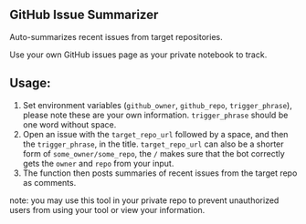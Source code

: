 ## GitHub Issue Summarizer

Auto-summarizes recent issues from target repositories.

Use your own GitHub issues page as your private notebook to track.

## Usage:
1. Set environment variables (`github_owner`, `github_repo`, `trigger_phrase`), please note these are your own information. `trigger_phrase` should be one word without space.
2. Open an issue with the `target_repo_url` followed by a space, and then the `trigger_phrase`, in the title. `target_repo_url` can also be a shorter form of `some_owner/some_repo`, the `/` makes sure that the bot correctly gets the `owner` and `repo` from your input.
3. The function then posts summaries of recent issues from the target repo as comments.

note: you may use this tool in your private repo to prevent unauthorized users from using your tool or view your information.

